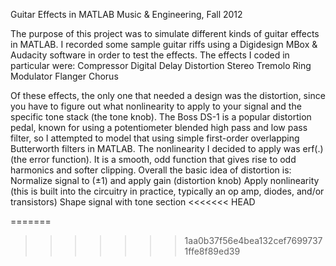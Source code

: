 Guitar Effects in MATLAB
Music & Engineering, Fall 2012

The purpose of this project was to simulate different kinds of guitar effects in MATLAB. I recorded some sample guitar riffs using a Digidesign MBox & Audacity software in order to test the effects. The effects I coded in particular were:
Compressor
Digital Delay
Distortion
Stereo Tremolo
Ring Modulator
Flanger
Chorus

Of these effects, the only one that needed a design was the distortion, since you have to figure out what nonlinearity to apply to your signal and the specific tone stack (the tone knob). The Boss DS-1 is a popular distortion pedal, known for using a potentiometer blended high pass and low pass filter, so I attempted to model that using simple first-order overlapping Butterworth filters in MATLAB. The nonlinearity I decided to apply was erf(.) (the error function). It is a smooth, odd function that gives rise to odd harmonics and softer clipping. Overall the basic idea of distortion is:
Normalize signal to (±1) and apply gain (distortion knob)
Apply nonlinearity (this is built into the circuitry in practice, typically an op amp, diodes, and/or transistors)
Shape signal with tone section
<<<<<<< HEAD

=======
>>>>>>> 1aa0b37f56e4bea132cef76997371ffe8f89ed39
